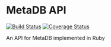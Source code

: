 # MetaDB API
[![Build Status](https://travis-ci.org/LafayetteCollegeLibraries/metadb-api.svg)](https://travis-ci.org/LafayetteCollegeLibraries/metadb-api)
[![Coverage Status](https://coveralls.io/repos/LafayetteCollegeLibraries/metadb-api/badge.svg?branch=unstable)](https://coveralls.io/r/LafayetteCollegeLibraries/metadb-api?branch=unstable)

An API for MetaDB implemented in Ruby
